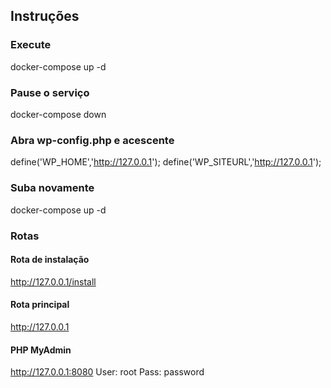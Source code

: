 ## Instruções

### Execute
docker-compose up -d

### Pause o serviço
docker-compose down

### Abra wp-config.php e acescente
define('WP_HOME','http://127.0.0.1');
define('WP_SITEURL','http://127.0.0.1');

### Suba novamente
docker-compose up -d

### Rotas

#### Rota de instalação
http://127.0.0.1/install

#### Rota principal
http://127.0.0.1

#### PHP MyAdmin
http://127.0.0.1:8080
User: root
Pass: password